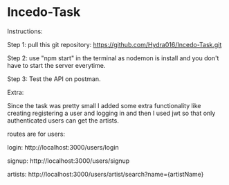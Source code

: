 # Incedo-Task

Instructions:

Step 1:
pull this git repository:
https://github.com/Hydra016/Incedo-Task.git

Step 2:
use "npm start" in the terminal as nodemon is install and you don't have to start the server everytime.

Step 3:
Test the API on postman. 

Extra:

Since the task was pretty small I added some extra functionality like creating registering a user and logging in and then I used jwt so that only authenticated users can get the artists.

routes are for users:

login: http://localhost:3000/users/login 

signup: http://localhost:3000/users/signup 

artists: http://localhost:3000/users/artist/search?name={artistName}

